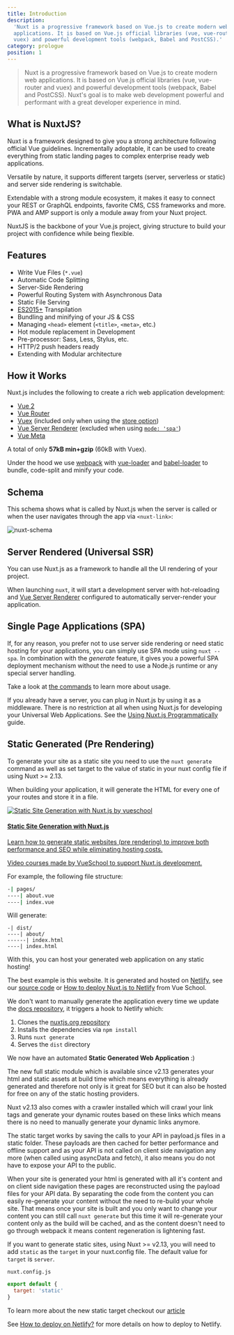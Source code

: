 ```yaml
---
title: Introduction
description:
  'Nuxt is a progressive framework based on Vue.js to create modern web
  applications. It is based on Vue.js official libraries (vue, vue-router and
  vuex) and powerful development tools (webpack, Babel and PostCSS).'
category: prologue
position: 1
---
```


> Nuxt is a progressive framework based on Vue.js to create modern web
> applications. It is based on Vue.js official libraries (vue, vue-router and
> vuex) and powerful development tools (webpack, Babel and PostCSS). Nuxt's goal
> is to make web development powerful and performant with a great developer
> experience in mind.

## What is NuxtJS?

Nuxt is a framework designed to give you a strong architecture following
official Vue guidelines. Incrementally adoptable, it can be used to create
everything from static landing pages to complex enterprise ready web
applications.

Versatile by nature, it supports different targets (server, serverless or
static) and server side rendering is switchable.

Extendable with a strong module ecosystem, it makes it easy to connect your REST
or GraphQL endpoints, favorite CMS, CSS frameworks and more. PWA and AMP support
is only a module away from your Nuxt project.

NuxtJS is the backbone of your Vue.js project, giving structure to build your
project with confidence while being flexible.

## Features

- Write Vue Files (`*.vue`)
- Automatic Code Splitting
- Server-Side Rendering
- Powerful Routing System with Asynchronous Data
- Static File Serving
- [ES2015+](https://babeljs.io/docs/en/learn/) Transpilation
- Bundling and minifying of your JS & CSS
- Managing `<head>` element (`<title>`, `<meta>`, etc.)
- Hot module replacement in Development
- Pre-processor: Sass, Less, Stylus, etc.
- HTTP/2 push headers ready
- Extending with Modular architecture

## How it Works

Nuxt.js includes the following to create a rich web application development:

- [Vue 2](https://vuejs.org/)
- [Vue Router](https://router.vuejs.org/en/)
- [Vuex](https://vuex.vuejs.org/en/) (included only when using the
  [store option](/guide/vuex-store))
- [Vue Server Renderer](https://ssr.vuejs.org/en/) (excluded when using
  [`mode: 'spa'`](/api/configuration-mode))
- [Vue Meta](https://github.com/nuxt/vue-meta)

A total of only **57kB min+gzip** (60kB with Vuex).

<div class="Alert">

Under the hood we use [webpack](https://github.com/webpack/webpack) with
[vue-loader](https://github.com/vuejs/vue-loader) and
[babel-loader](https://github.com/babel/babel-loader) to bundle, code-split and
minify your code.

</div>

## Schema

This schema shows what is called by Nuxt.js when the server is called or when
the user navigates through the app via `<nuxt-link>`:

![nuxt-schema](/nuxt-schema.svg)

## Server Rendered (Universal SSR)

You can use Nuxt.js as a framework to handle all the UI rendering of your
project.

When launching `nuxt`, it will start a development server with hot-reloading and
[Vue Server Renderer](https://ssr.vuejs.org/en/) configured to automatically
server-render your application.

## Single Page Applications (SPA)

If, for any reason, you prefer not to use server side rendering or need static
hosting for your applications, you can simply use SPA mode using `nuxt --spa`.
In combination with the _generate_ feature, it gives you a powerful SPA
deployment mechanism without the need to use a Node.js runtime or any special
server handling.

Take a look at [the commands](/guide/commands) to learn more about usage.

If you already have a server, you can plug in Nuxt.js by using it as a
middleware. There is no restriction at all when using Nuxt.js for developing
your Universal Web Applications. See the
[Using Nuxt.js Programmatically](/api/nuxt) guide.

## Static Generated (Pre Rendering)

To generate your site as a static site you need to use the `nuxt generate`
command as well as set target to the value of static in your nuxt config file if
using Nuxt >= 2.13.

When building your application, it will generate the HTML for every one of your
routes and store it in a file.

<div>
  <a href="https://vueschool.io/courses/static-site-generation-with-nuxtjs?friend=nuxt" target="_blank" class="Promote">
    <img src="/static-site-generation-with-nuxtjs.png" alt="Static Site Generation with Nuxt.js by vueschool"/>
    <div class="Promote__Content">
      <h4 class="Promote__Content__Title">Static Site Generation with Nuxt.js</h4>
      <p class="Promote__Content__Description">Learn how to generate static websites (pre rendering) to improve both performance and SEO while eliminating hosting costs.</p>
      <p class="Promote__Content__Signature">Video courses made by VueSchool to support Nuxt.js development.</p>
    </div>
  </a>
</div>

For example, the following file structure:

```bash
-| pages/
----| about.vue
----| index.vue
```

Will generate:

```
-| dist/
----| about/
------| index.html
----| index.html
```

With this, you can host your generated web application on any static hosting!

The best example is this website. It is generated and hosted on
[Netlify](https://www.netlify.com), see our
[source code](https://github.com/nuxt/nuxtjs.org) or
[How to deploy Nuxt.js to Netlify](https://vueschool.io/lessons/how-to-deploy-nuxtjs-to-netlify?friend=nuxt)
from Vue School.

We don't want to manually generate the application every time we update the
[docs repository](https://github.com/nuxt/docs), it triggers a hook to Netlify
which:

1. Clones the [nuxtjs.org repository](https://github.com/nuxt/nuxtjs.org)
2. Installs the dependencies via `npm install`
3. Runs `nuxt generate`
4. Serves the `dist` directory

We now have an automated **Static Generated Web Application** :)

The new full static module which is available since v2.13 generates your html
and static assets at build time which means everything is already generated and
therefore not only is it great for SEO but it can also be hosted for free on any
of the static hosting providers.

Nuxt v2.13 also comes with a crawler installed which will crawl your link tags
and generate your dynamic routes based on these links which means there is no
need to manually generate your dynamic links anymore.

The static target works by saving the calls to your API in payload.js files in a
static folder. These payloads are then cached for better performance and offline
support and as your API is not called on client side navigation any more (when
called using asyncData and fetch), it also means you do not have to expose your
API to the public.

When your site is generated your html is generated with all it's content and on
client side navigation these pages are reconstructed using the payload files for
your API data. By separating the code from the content you can easily
re-generate your content without the need to re-build your whole site. That
means once your site is built and you only want to change your content you can
still call `nuxt generate` but this time it will re-generate your content only
as the build will be cached, and as the content doesn't need to go through
webpack it means content regeneration is lightening fast.

If you want to generate static sites, using Nuxt >= v2.13, you will need to add
`static` as the `target` in your nuxt.config file. The default value for
`target` is `server`.

`nuxt.config.js`

```js
export default {
  target: 'static'
}
```

To learn more about the new static target checkout our
[article](/blog/going-full-static)

<div class="Alert">

See [How to deploy on Netlify?](/faq/netlify-deployment) for more details on how
to deploy to Netlify.

</div>
